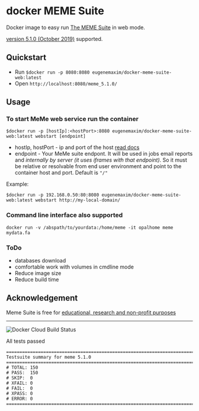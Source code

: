 # docker MEME Suite

Docker image to easy run [The MEME Suite](http://meme-suite.org) in web mode.

[version 5.1.0 (October 2019)](http://meme-suite.org/doc/release-notes.html) supported.

## Quickstart

- Run `$docker run -p 8080:8080 eugenemaxim/docker-meme-suite-web:latest`
- Open `http://localhost:8080/meme_5.1.0/`

## Usage

### To start MeMe web service run the container

```shell
$docker run -p [hostIp]:<hostPort>:8080 eugenemaxim/docker-meme-suite-web:latest webstart [endpoint]
```

- hostIp, hostPort - ip and port of the host [read docs](//docs.docker.com/engine/reference/run/)
- endpoint - Your MeMe suite endpont. It will be used in jobs email reports and *internally by server (it uses iframes with that endpoint)*. So it must be relative or resolvable from end user environment and point to the container host and port. Default is `"/"`

Example:

```shell
$docker run -p 192.168.0.50:80:8080 eugenemaxim/docker-meme-suite-web:latest webstart http://my-local-domain/
```  

### Command line interface also supported

```shell
docker run -v /abspath/to/yourdata:/home/meme -it opalhome meme mydata.fa
```

### ToDo

- databases download
- comfortable work with volumes in cmdline mode
- Reduce image size
- Reduce build time

## Acknowledgement

Meme Suite is free for [educational, research and non-profit purposes](//meme-suite.org/doc/copyright.html)

---
![Docker Cloud Build Status](https://img.shields.io/docker/cloud/build/eugenemaxim/docker-meme-suite-web?label=dockerhub%20build)

All tests passed

```shell
============================================================================
Testsuite summary for meme 5.1.0
============================================================================
# TOTAL: 150
# PASS:  150
# SKIP:  0
# XFAIL: 0
# FAIL:  0
# XPASS: 0
# ERROR: 0
============================================================================
```
